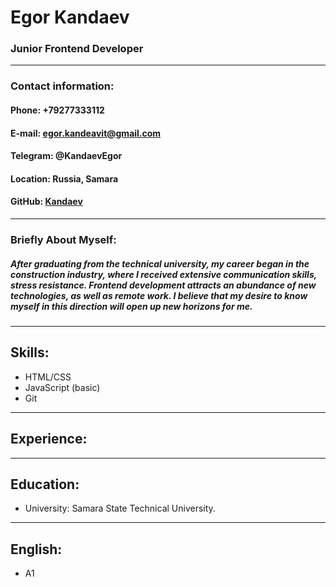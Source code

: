
# Egor Kandaev
### Junior Frontend Developer
***
### Contact information:
#### Phone: +79277333112 
#### E-mail: egor.kandeavit@gmail.com
#### Telegram: @KandaevEgor
#### Location: Russia, Samara
#### GitHub: [Kandaev](https://github.com/Kandaev)
***
### Briefly About Myself: 
##### After graduating from the technical university, my career began in the construction industry, where I received extensive communication skills, stress resistance. Frontend development attracts an abundance of new technologies, as well as remote work. I believe that my desire to know myself in this direction will open up new horizons for me.
***
## Skills:
* HTML/CSS
* JavaScript (basic)
* Git 
*** 
## Experience:
***
## Education:
* University: Samara State Technical University.
***
## English:
* A1 
